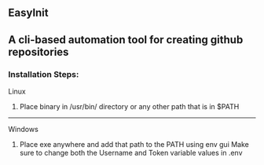 EasyInit
----------------------------------------------------
A cli-based automation tool for creating github repositories
----------------------------------------------------
### Installation Steps:
Linux
1. Place binary in /usr/bin/ directory or any other path that is in $PATH
----------------------------------------------------
Windows
1. Place exe anywhere and add that path to the PATH using env gui
Make sure to change both the Username and Token variable values in .env
